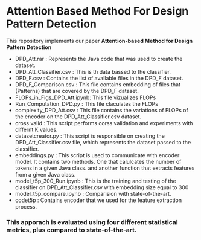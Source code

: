 # Attention Based Method For Design Pattern Detection

This repository implements our paper <b>Attention-based Method for Design Pattern Detection</b>
* DPD_Att.rar : Represents the Java code that was used to create the dataset.
* DPD_Att_Classifier.csv : This is th data bassed to the classifier.
* DPD_F.csv : Contains the list of available files in the DPD_F dataset.
* DPD_F_Comparison.csv : This file contains embedding of files that (Patterns) that are covered by the DPD_F dataset.
* FLOPs_in_Figs_DPD_Att.ipynb: This file vizualizes FLOPs 
* Run_Computation_DPD.py : This file claculates the FLOPs
* complexity_DPD_Att.csv : This file contains the variations of FLOPs of the encoder on the DPD_Att_Classifier.csv dataset.
* cross valid : This script performs corss validation and experiments with differnt K values.
* datasetcreator.py : This script is responsible on creating the DPD_Att_Classifier.csv file, which represents the dataset passed to the classifier.
* embeddings.py : This script is used to communicate with encoder model. It contains two methods. One that calulcates the number of tokens in a given Java class. and another function that extracts features from a given Java class.
* model_t5p_300_Run.ipynb : This is the training and testing of the classifier on DPD_Att_Classifier.csv with embedding size equal to 300
* model_t5p_compare.ipynb : Comparision with state-of-the-art.
* codet5p : Contains encoder that we used for the feature extraction process.


### This apporach is evaluated using four different statistical metrics, plus compared to state-of-the-art.
